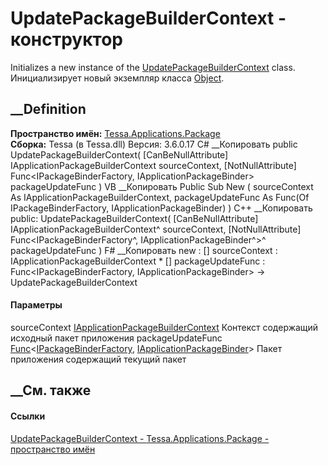 # UpdatePackageBuilderContext - конструктор
Initializes a new instance of the
[UpdatePackageBuilderContext](T_Tessa_Applications_Package_UpdatePackageBuilderContext.htm)
class. Инициализирует новый экземпляр класса
[Object](https://learn.microsoft.com/dotnet/api/system.object).
## __Definition
 **Пространство имён:**
[Tessa.Applications.Package](N_Tessa_Applications_Package.htm)  
 **Сборка:** Tessa (в Tessa.dll) Версия: 3.6.0.17
C# __Копировать
     public UpdatePackageBuilderContext(
    	[CanBeNullAttribute] IApplicationPackageBuilderContext sourceContext,
    	[NotNullAttribute] Func<IPackageBinderFactory, IApplicationPackageBinder> packageUpdateFunc
    )
VB __Копировать
     Public Sub New ( 
    	<CanBeNullAttribute> sourceContext As IApplicationPackageBuilderContext,
    	<NotNullAttribute> packageUpdateFunc As Func(Of IPackageBinderFactory, IApplicationPackageBinder)
    )
C++ __Копировать
     public:
    UpdatePackageBuilderContext(
    	[CanBeNullAttribute] IApplicationPackageBuilderContext^ sourceContext, 
    	[NotNullAttribute] Func<IPackageBinderFactory^, IApplicationPackageBinder^>^ packageUpdateFunc
    )
F# __Копировать
     new : 
            [<CanBeNullAttribute>] sourceContext : IApplicationPackageBuilderContext * 
            [<NotNullAttribute>] packageUpdateFunc : Func<IPackageBinderFactory, IApplicationPackageBinder> -> UpdatePackageBuilderContext
#### Параметры
sourceContext
[IApplicationPackageBuilderContext](T_Tessa_Applications_Package_IApplicationPackageBuilderContext.htm)
     Контекст содержащий исходный пакет приложения 
packageUpdateFunc
[Func](https://learn.microsoft.com/dotnet/api/system.func-2)<[IPackageBinderFactory](T_Tessa_Applications_Package_IPackageBinderFactory.htm),
[IApplicationPackageBinder](T_Tessa_Applications_Package_IApplicationPackageBinder.htm)>
     Пакет приложения содержащий текущий пакет 
## __См. также
#### Ссылки
[UpdatePackageBuilderContext -
](T_Tessa_Applications_Package_UpdatePackageBuilderContext.htm)
[Tessa.Applications.Package - пространство
имён](N_Tessa_Applications_Package.htm)
